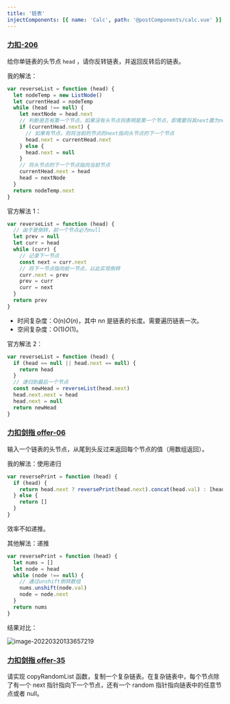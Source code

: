 ```yaml
---
title: '链表'
injectComponents: [{ name: 'Calc', path: '@postComponents/calc.vue' }]
---
```


### [力扣-206](https://leetcode-cn.com/problems/reverse-linked-list/)

给你单链表的头节点 `head` ，请你反转链表，并返回反转后的链表。

我的解法：

```js
var reverseList = function (head) {
  let nodeTemp = new ListNode()
  let currentHead = nodeTemp
  while (head !== null) {
    let nextNode = head.next
    // 判断是否有第一个节点，如果没有头节点则表明是第一个节点，即需要将其next置为null
    if (currentHead.next) {
      // 如果有节点，则将当前的节点的next指向头节点的下一个节点
      head.next = currentHead.next
    } else {
      head.next = null
    }
    // 将头节点的下一个节点指向当前节点
    currentHead.next = head
    head = nextNode
  }
  return nodeTemp.next
}
```

官方解法 1：

```js
var reverseList = function (head) {
  // 由于是倒转，前一个节点必为null
  let prev = null
  let curr = head
  while (curr) {
    // 记录下一节点
    const next = curr.next
    // 将下一节点指向前一节点，以此实现倒转
    curr.next = prev
    prev = curr
    curr = next
  }
  return prev
}
```

- 时间复杂度：O(n)_O_(_n_)，其中 n*n* 是链表的长度。需要遍历链表一次。
- 空间复杂度：O(1)_O_(1)。

官方解法 2：

```js
var reverseList = function (head) {
  if (head == null || head.next == null) {
    return head
  }
  // 递归到最后一个节点
  const newHead = reverseList(head.next)
  head.next.next = head
  head.next = null
  return newHead
}
```

### [力扣剑指 offer-06](https://leetcode-cn.com/problems/cong-wei-dao-tou-da-yin-lian-biao-lcof/)

输入一个链表的头节点，从尾到头反过来返回每个节点的值（用数组返回）。

我的解法：使用递归

```js
var reversePrint = function (head) {
  if (head) {
    return head.next ? reversePrint(head.next).concat(head.val) : [head.val]
  } else {
    return []
  }
}
```

效率不如递推。

其他解法：递推

```javascript
var reversePrint = function (head) {
  let nums = []
  let node = head
  while (node !== null) {
    // 通过unshift倒转数组
    nums.unshift(node.val)
    node = node.next
  }
  return nums
}
```

结果对比：

![image-20220320133657219](https://cdn.jsdelivr.net/gh/zrains/images/2022/03/image-20220320133657219-987a10ab5393bf4af9fa484bd2f99157.png)

### [力扣剑指 offer-35](https://leetcode-cn.com/problems/fu-za-lian-biao-de-fu-zhi-lcof/)

请实现 copyRandomList 函数，复制一个复杂链表。在复杂链表中，每个节点除了有一个 next 指针指向下一个节点，还有一个 random 指针指向链表中的任意节点或者 null。

<Calc/>